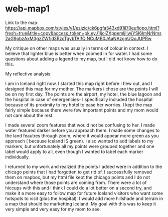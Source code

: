 # web-map1
Link to the map:
https://api.mapbox.com/styles/v1/ezizic/ck6pgfa543xd91il70eufiopo.html?fresh=true&title=copy&access_token=pk.eyJ1IjoiZXppemljIiwiYSI6ImNrNms2aG9pbzAxM3gzZW1jd3RzcTgybTAifQ.NCuMB0JAaNAzgnUQoJUPRw


My critique on other maps was usually in terms of colour in context. I believe that lighter blue is better when zoomed in for water. I had some questions about adding a legend to my map, but I did not know how to do this. 




My reflective analysis:

  I am in Iceland right now. I started this map right before i flew out, and I designed this map for my mother. The markers i chose are the points I will be on my first day. The points are the airport, my hotel, the blue lagoon and the hospital in case of emergencies- I specifically included the hospital because of its proximity to my hotel to ease her worries. I kept the map fairly simple because there were few important points and my mom would not care about the rest. 
  
 I made several zoom features that would not be confusing to her. I made water featured darker before you approach them. I made some changes to the land feautres through zoom, where it would appear more green as you approach ( because Iceland IS green). I also wanted to add labels to my markers, but unfortunately all my points were grouped together and one label would apply to all, even though I wanted to label each marker individually.
  
  I returned to my work and realzied the points I added were in addition to the chicago points that I had forgotten to get rid of. I successfully removed them on mapbox, but my html file kept the chicago points and I do not understand where those points are coming from. There were a lot of hiccups with this and I think I could do a lot better on a second try, and make it a more easy to follow map for future Iceland visitors who want some hotspots to visit (plus the hospital). I would add more hillshade and terrain in a map that should be marketting Iceland. My goal with this was to keep it very simple and very easy for my mom to see.
